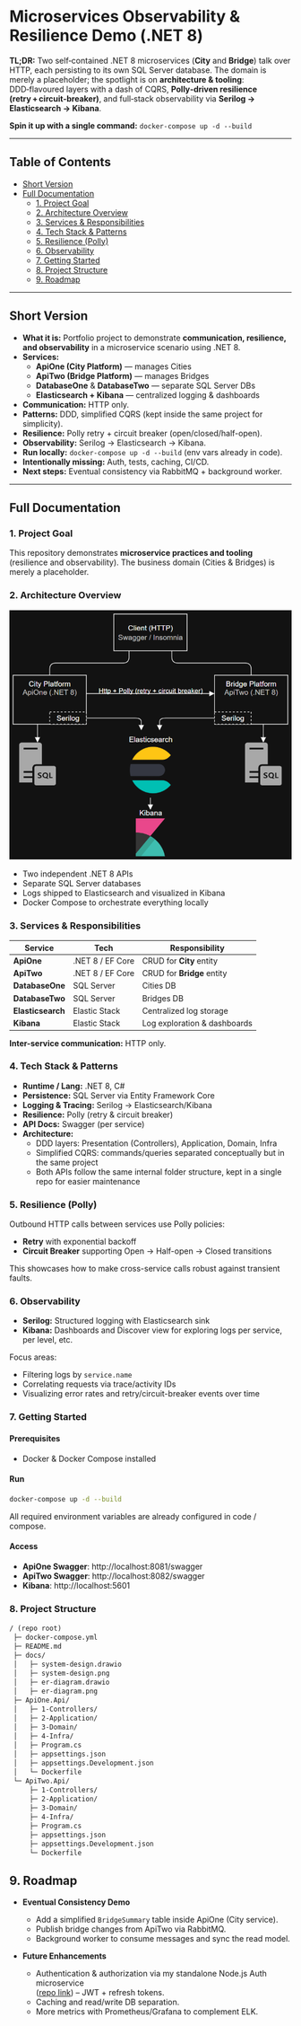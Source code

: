 # Microservices Observability & Resilience Demo (.NET 8)

**TL;DR:** Two self‑contained .NET 8 microservices (**City** and **Bridge**) talk over HTTP, each persisting to its own SQL Server database. The domain is merely a placeholder; the spotlight is on **architecture & tooling**: DDD‑flavoured layers with a dash of CQRS, **Polly‑driven resilience (retry + circuit‑breaker)**, and full‑stack observability via **Serilog → Elasticsearch → Kibana**.  

**Spin it up with a single command:** `docker-compose up -d --build`

---

## Table of Contents

- [Short Version](#short-version)  
- [Full Documentation](#full-documentation)  
  - [1. Project Goal](#1-project-goal)  
  - [2. Architecture Overview](#2-architecture-overview)  
  - [3. Services & Responsibilities](#3-services--responsibilities)  
  - [4. Tech Stack & Patterns](#4-tech-stack--patterns)  
  - [5. Resilience (Polly)](#5-resilience-polly)  
  - [6. Observability](#6-observability)  
  - [7. Getting Started](#7-getting-started)  
  - [8. Project Structure](#8-project-structure)  
  - [9. Roadmap](#9-roadmap)  

---

## Short Version

- **What it is:** Portfolio project to demonstrate **communication, resilience, and observability** in a microservice scenario using .NET 8.  
- **Services:**
  - **ApiOne (City Platform)** — manages Cities  
  - **ApiTwo (Bridge Platform)** — manages Bridges  
  - **DatabaseOne** & **DatabaseTwo** — separate SQL Server DBs  
  - **Elasticsearch + Kibana** — centralized logging & dashboards
- **Communication:** HTTP only.  
- **Patterns:** DDD, simplified CQRS (kept inside the same project for simplicity).  
- **Resilience:** Polly retry + circuit breaker (open/closed/half-open).  
- **Observability:** Serilog → Elasticsearch → Kibana.  
- **Run locally:** `docker-compose up -d --build` (env vars already in code).  
- **Intentionally missing:** Auth, tests, caching, CI/CD.  
- **Next steps:** Eventual consistency via RabbitMQ + background worker.

---

## Full Documentation

### 1. Project Goal

This repository demonstrates **microservice practices and tooling** (resilience and observability). The business domain (Cities & Bridges) is merely a placeholder.

### 2. Architecture Overview

![System Design](docs/system-design.png)  

- Two independent .NET 8 APIs  
- Separate SQL Server databases  
- Logs shipped to Elasticsearch and visualized in Kibana  
- Docker Compose to orchestrate everything locally

### 3. Services & Responsibilities

| Service          | Tech            | Responsibility                    |
|------------------|-----------------|-----------------------------------|
| **ApiOne**       | .NET 8 / EF Core| CRUD for **City** entity          |
| **ApiTwo**       | .NET 8 / EF Core| CRUD for **Bridge** entity        |
| **DatabaseOne**  | SQL Server      | Cities DB                         |
| **DatabaseTwo**  | SQL Server      | Bridges DB                        |
| **Elasticsearch**| Elastic Stack   | Centralized log storage           |
| **Kibana**       | Elastic Stack   | Log exploration & dashboards      |

**Inter-service communication:** HTTP only.

### 4. Tech Stack & Patterns

- **Runtime / Lang:** .NET 8, C#  
- **Persistence:** SQL Server via Entity Framework Core  
- **Logging & Tracing:** Serilog → Elasticsearch/Kibana  
- **Resilience:** Polly (retry & circuit breaker)  
- **API Docs:** Swagger (per service)  
- **Architecture:**  
  - DDD layers: Presentation (Controllers), Application, Domain, Infra  
  - Simplified CQRS: commands/queries separated conceptually but in the same project  
  - Both APIs follow the same internal folder structure, kept in a single repo for easier maintenance

### 5. Resilience (Polly)

Outbound HTTP calls between services use Polly policies:

- **Retry** with exponential backoff  
- **Circuit Breaker** supporting Open → Half-open → Closed transitions

This showcases how to make cross-service calls robust against transient faults.

### 6. Observability

- **Serilog:** Structured logging with Elasticsearch sink  
- **Kibana:** Dashboards and Discover view for exploring logs per service, per level, etc.

Focus areas:
- Filtering logs by `service.name`  
- Correlating requests via trace/activity IDs  
- Visualizing error rates and retry/circuit-breaker events over time

### 7. Getting Started

#### Prerequisites
- Docker & Docker Compose installed

#### Run
```bash
docker-compose up -d --build
```

All required environment variables are already configured in code / compose.

#### Access
- **ApiOne Swagger**: http://localhost:8081/swagger
- **ApiTwo Swagger**: http://localhost:8082/swagger
- **Kibana**: http://localhost:5601

### 8. Project Structure
```
/ (repo root)
 ├─ docker-compose.yml
 ├─ README.md
 ├─ docs/
 │   ├─ system-design.drawio
 │   ├─ system-design.png
 │   ├─ er-diagram.drawio
 │   ├─ er-diagram.png
 ├─ ApiOne.Api/
 │   ├─ 1-Controllers/
 │   ├─ 2-Application/
 │   ├─ 3-Domain/
 │   ├─ 4-Infra/
 │   ├─ Program.cs
 │   ├─ appsettings.json
 │   ├─ appsettings.Development.json
 │   └─ Dockerfile
 └─ ApiTwo.Api/
     ├─ 1-Controllers/
     ├─ 2-Application/
     ├─ 3-Domain/
     ├─ 4-Infra/
     ├─ Program.cs
     ├─ appsettings.json
     ├─ appsettings.Development.json
     └─ Dockerfile
```

## 9. Roadmap

- **Eventual Consistency Demo**
  - Add a simplified `BridgeSummary` table inside ApiOne (City service).
  - Publish bridge changes from ApiTwo via RabbitMQ.
  - Background worker to consume messages and sync the read model.

- **Future Enhancements**
  - Authentication & authorization via my standalone Node.js Auth microservice  
    ([repo link](https://github.com/cainajuca/AuthGuardAPI)) – JWT + refresh tokens.
  - Caching and read/write DB separation.
  - More metrics with Prometheus/Grafana to complement ELK.